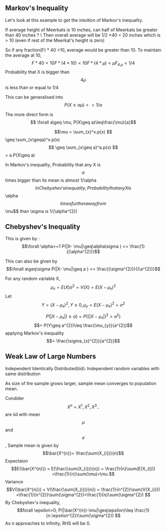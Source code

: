 ## Markov's Inequality
 
Let's look at this example to get the intuition of Markov's inequality.
 
If average height of Meerkats is 10 inches, can half of Meerkats be greater than 40 inches ? \\
Then overall average will be 1/2 *40 = 20 inches which is > 10 (even if rest of the Meerkat's height is zero)

So if any fraction(F) * 40 >10, average would be greater than 10.
To maintain the average at 10, $$
								F*40<10 
								F*(4*10)<10
								F*(4*\mu)<\mu
								F_{4.\mu}<1/4
								$$
Probability that X is bigger than $$4\mu$$ is less than or equal to 1/4
								
This can be generalised into    $$P(X\geq\alpha\mu)<= 1/\alpha$$

The more direct form is $$  \forall a\geq \mu,  P(X\geq a)\leq\frac{\mu}{a}$$

$$\mu = \sum_{x}^x.p(x) $$
\geq \sum_{x\geqa}^x.p(x) $$
\geq \sum_{x\geq a}^a.p(x) $$
= a.P(X\geq a)

In Markov's inequality, Probability that any X is $$\alpha$$ times bigger than its mean is atmost 1/\alpha$$
In Chebyshev's inequality, Probability that any X is $$\alpha$$ times further away from $$\mu$$ than \sigma is 1/(\alpha^{2})

## Chebyshev's Inequality

This is given by :
$$\forall \alpha>=1 P(|X- \mu|\geq\alpha\sigma ) <= \frac{1}{(\alpha^{2})}$$

This can also be given by
$$\forall a\geq\sigma P(|X- \mu|\geq a ) <= \frac{(\sigma^{2})}{(\a^{2})}$$

For any random variable X,
$$ \mu_{x} = E(X)      \sigma^{2}= V(X) = E(X- \mu_{x})^{2} $$
Let $$ Y = (X- \mu_{x})^{2}  , Y\geq0 , \mu_{y} = E(X- \mu_{x})^{2} = \sigma^{2} $$

$$P(|X-\mu_{x}|)\geq\alpha) = P((|X-\mu_{x}|)^{2}>a^{2})$$
$$= P(Y\geq a^{2})\leq \frac{\mu_{y}}{a^{2}}$$ applying Markov's inequality
$$= \frac{\sigma_{x}^{2}}{a^{2}}$$

## Weak Law of Large Numbers 

Independent Identically Distributed(iid): Independent random variables with same distribution

As size of the sample grows larger, sample mean converges to population mean.

Condider $$X^{n} = X^{1},X^{2},X^{3}..$$ are iid with mean $$\mu$$ and $$\sigma$$ , Sample mean is given by $$\bar{X^{n}}= \frac{\sum(X_{i})}{n}$$
Expectaion 
$$E(\bar{X^{n}}) = E(\frac{\sum(X_{i})}{n})  = \frac{1}{n}\sum(E(X_{i})) =\frac{1}{n}\sum(\mu)=\mu $$
Variance
$$V(\bar{X^{n}}) = V(\frac{\sum(X_{i})}{n})  = \frac{1}{n^{2}}\sum(V(X_{i})) =\frac{1}{n^{2}}\sum(\sigma^{2})=\frac{1}{n}\sum(\sigma^{2}) $$
By Chebyshev's inequality,
$$forall \epsilon>0, P(|\bar(X^{n})-\mu|\geq\epsilon)\leq \frac{1}{n.\epsilon^{2}}\sum(\sigma^{2}) $$
As n approaches to infinity, RHS will be 0.
